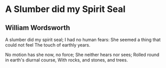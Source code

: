 # A Slumber did my Spirit Seal
## William Wordsworth
A slumber did my spirit seal;
I had no human fears:
She seemed a thing that could not feel
The touch of earthly years.

No motion has she now, no force;
She neither hears nor sees;
Rolled round in earth's diurnal course,
With rocks, and stones, and trees.